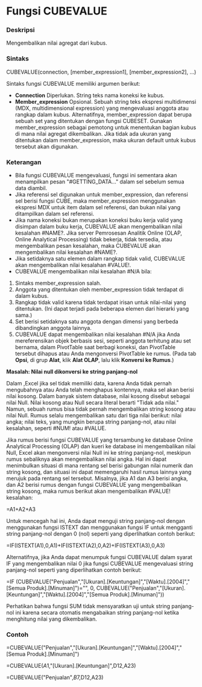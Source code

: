 # Fungsi CUBEVALUE

### Deskripsi

Mengembalikan nilai agregat dari kubus.

### Sintaks

CUBEVALUE\(connection, \[member\_expression1\], \[member\_expression2\], …\)

Sintaks fungsi CUBEVALUE memiliki argumen berikut:

*  **Connection**    Diperlukan. String teks nama koneksi ke kubus.
*  **Member\_expression**    Opsional. Sebuah string teks ekspresi multidimensi \(MDX, multidimensional expression\) yang mengevaluasi anggota atau rangkap dalam kubus. Alternatifnya, member\_expression dapat berupa sebuah set yang ditentukan dengan fungsi CUBESET. Gunakan member\_expression sebagai pemotong untuk menentukan bagian kubus di mana nilai agregat dikembalikan. Jika tidak ada ukuran yang ditentukan dalam member\_expression, maka ukuran default untuk kubus tersebut akan digunakan.

### Keterangan

* Bila fungsi CUBEVALUE mengevaluasi, fungsi ini sementara akan menampilkan pesan "\#GETTING\_DATA…" dalam sel sebelum semua data diambil.
* Jika referensi sel digunakan untuk member\_expression, dan referensi sel berisi fungsi CUBE, maka member\_expression menggunakan ekspresi MDX untuk item dalam sel referensi, dan bukan nilai yang ditampilkan dalam sel referensi.
* Jika nama koneksi bukan merupakan koneksi buku kerja valid yang disimpan dalam buku kerja, CUBEVALUE akan mengembalikan nilai kesalahan \#NAME?. Jika server Pemrosesan Analitik Online \(OLAP, Online Analytical Processing\) tidak bekerja, tidak tersedia, atau mengembalikan pesan kesalahan, maka CUBEVALUE akan mengembalikan nilai kesalahan \#NAME?.
* Jika setidaknya satu elemen dalam rangkap tidak valid, CUBEVALUE akan mengembalikan nilai kesalahan \#VALUE!.
* CUBEVALUE mengembalikan nilai kesalahan \#N/A bila:

1. Sintaks member\_expression salah.
2. Anggota yang ditentukan oleh member\_expression tidak terdapat di dalam kubus.
3. Rangkap tidak valid karena tidak terdapat irisan untuk nilai-nilai yang ditentukan. \(Ini dapat terjadi pada beberapa elemen dari hierarki yang sama.\)
4. Set berisi setidaknya satu anggota dengan dimensi yang berbeda dibandingkan anggota lainnya.
5.  CUBEVALUE dapat mengembalikan nilai kesalahan \#N/A jika Anda mereferensikan objek berbasis sesi, seperti anggota terhitung atau set bernama, dalam PivotTable saat berbagi koneksi, dan PivotTable tersebut dihapus atau Anda mengonversi PivotTable ke rumus. \(Pada tab **Opsi**, di grup **Alat**, klik **Alat OLAP**, lalu klik **Konversi ke Rumus**.\)

 **Masalah: Nilai null dikonversi ke string panjang-nol**

Dalam ,Excel jika sel tidak memiliki data, karena Anda tidak pernah mengubahnya atau Anda telah menghapus kontennya, maka sel akan berisi nilai kosong. Dalam banyak sistem database, nilai kosong disebut sebagai nilai Null. Nilai kosong atau Null secara literal berarti "Tidak ada nilai." Namun, sebuah rumus bisa tidak pernah mengembalikan string kosong atau nilai Null. Rumus selalu mengembalikan satu dari tiga nilai berikut: nilai angka; nilai teks, yang mungkin berupa string panjang-nol, atau nilai kesalahan, seperti \#NUM! atau \#VALUE.

Jika rumus berisi fungsi CUBEVALUE yang tersambung ke database Online Analytical Processing \(OLAP\) dan kueri ke database ini mengembalikan nilai Null, Excel akan mengonversi nilai Null ini ke string panjang-nol, meskipun rumus sebaliknya akan mengembalikan nilai angka. Hal ini dapat menimbulkan situasi di mana rentang sel berisi gabungan nilai numerik dan string kosong, dan situasi ini dapat memengaruhi hasil rumus lainnya yang merujuk pada rentang sel tersebut. Misalnya, jika A1 dan A3 berisi angka, dan A2 berisi rumus dengan fungsi CUBEVALUE yang mengembalikan string kosong, maka rumus berikut akan mengembalikan \#VALUE! kesalahan:

=A1+A2+A3

Untuk mencegah hal ini, Anda dapat menguji string panjang-nol dengan menggunakan fungsi ISTEXT dan menggunakan fungsi IF untuk mengganti string panjang-nol dengan 0 \(nol\) seperti yang diperlihatkan contoh berikut:

=IF\(ISTEXT\(A1\),0,A1\)+IF\(ISTEXT\(A2\),0,A2\)+IF\(ISTEXT\(A3\),0,A3\)

Alternatifnya, jika Anda dapat menumpuk fungsi CUBEVALUE dalam syarat IF yang mengembalikan nilai 0 jika fungsi CUBEVALUE mengevaluasi string panjang-nol seperti yang diperlihatkan contoh berikut:

=IF \(CUBEVALUE\("Penjualan","\[Ukuran\].\[Keuntungan\]","\[Waktu\].\[2004\]","\[Semua Produk\].\[Minuman\]"\)="", 0, CUBEVALUE\("Penjualan","\[Ukuran\].\[Keuntungan\]","\[Waktu\].\[2004\]","\[Semua Produk\].\[Minuman\]"\)\)

Perhatikan bahwa fungsi SUM tidak mensyaratkan uji untuk string panjang-nol ini karena secara otomatis mengabaikan string panjang-nol ketika menghitung nilai yang dikembalikan.

### Contoh

=CUBEVALUE\("Penjualan","\[Ukuran\].\[Keuntungan\]","\[Waktu\].\[2004\]","\[Semua Produk\].\[Minuman\]"\)

=CUBEVALUE\($A$1,"\[Ukuran\].\[Keuntungan\]",D$12,$A23\)

=CUBEVALUE\("Penjualan",$B$7,D$12,$A23\)

